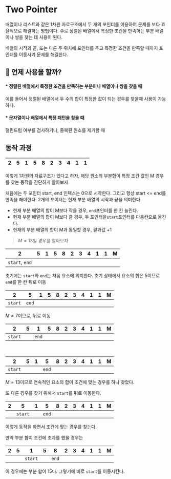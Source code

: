 # Two Pointer

배열이나 리스트와 같은 1차원 자료구조에서 두 개의 포인터를 이용하여 문제를 보다 효율적으로 해결하는 방법이다.
주로 정렬된 배열에서 특정한 조건을 만족하는 부분 배열이나 쌍을 찾는 데 사용이 된다.

배열의 시작과 끝, 또는 다른 두 위치에 포인터를 두고 특정한 조건을 만족할 때까지 포인터를 이동시켜 문제를 해결한다.

## 🤔 언제 사용을 할까?

#### \* 정렬된 배열에서 특정한 조건을 만족하는 부분이나 배열이나 쌍을 찾을 때

예를 들어서 정렬된 배열에서 두 수의 합이 특정한 값이 되는 경우를 찾을때 사용이 가능하다.

#### \* 문자열이나 배열에서 특정 패턴을 찾을 때

팰린드럼 여부를 검사하거나, 중복된 원소를 제거할 때

## 동작 과정

| 2   | 5   | 1   | 5   | 8   | 2   | 3   | 4   | 1   | 1   |
| --- | --- | --- | --- | --- | --- | --- | --- | --- | --- |

이렇게 1차원의 자료구조가 있다고 하자, 해당 원소의 부분합이 특정 조건 값인 M 경우를 찾는 동작을 간단하게 알아보자

처음에는 두 포인터 start, end 인덱스는 0으로 시작한다. 그리고 항상 start <= end를 만족을 해야한다.
2개의 포이터는 현재 부분 배열의 시작과 끝을 의미한다.

- 현재 부분 배열의 합이 M보다 작을 경우, `end`포인터를 한 칸 늘린다.
- 현재 부분 배열의 합이 M보다 클 경우, 두 포인터을`start`포인터를 다음칸으로 옮긴다.
- 현재의 부분 배열의 합이 M과 동일할 경우, 결과값 +1

> $M=13$일 경우를 알아보자

| 2              | 5   | 1   | 5   | 8   | 2   | 3   | 4   | 1   | 1   | M   |
| -------------- | --- | --- | --- | --- | --- | --- | --- | --- | --- | --- |
| `start`, `end` |     |     |     |     |     |     |     |     |     |     |

초기에는 `start`와 `end`는 처음 요소에 위치한다.
초기 상태에서 요소의 합은 5이므로 `end`를 한 칸 뒤로 이동

| 2       | 5     | 1   | 5   | 8   | 2   | 3   | 4   | 1   | 1   | M   |
| ------- | ----- | --- | --- | --- | --- | --- | --- | --- | --- | --- |
| `start` | `end` |     |     |     |     |     |     |     |     |     |

$M = 7$이므로, 뒤로 이동

| 2       | 5   | 1     | 5   | 8   | 2   | 3   | 4   | 1   | 1   | M   |
| ------- | --- | ----- | --- | --- | --- | --- | --- | --- | --- | --- |
| `start` |     | `end` |     |     |     |     |     |     |     |     |

<br>

| 2       | 5   | 1   | 5     | 8   | 2   | 3   | 4   | 1   | 1   | M   |
| ------- | --- | --- | ----- | --- | --- | --- | --- | --- | --- | --- |
| `start` |     |     | `end` |     |     |     |     |     |     |     |

$M=13$이므로 연속적인 요소의 합이 조건에 맞는 경우를 하나 찾았다.

또 다른 경우를 찾기 위해서 `start`를 뒤로 이동한다.

| 2   | 5       | 1   | 5     | 8   | 2   | 3   | 4   | 1   | 1   | M   |
| --- | ------- | --- | ----- | --- | --- | --- | --- | --- | --- | --- |
|     | `start` |     | `end` |     |     |     |     |     |     |     |

이렇게 동작을 하면서 조건에 맞는 경우를 찾는다.

만약 부분 합이 조건에 초과를 했을 경우는

| 2   | 5   | 1       | 5   | 8     | 2   | 3   | 4   | 1   | 1   | M   |
| --- | --- | ------- | --- | ----- | --- | --- | --- | --- | --- | --- |
|     |     | `start` |     | `end` |     |     |     |     |     |     |

이 경우에는 부분 합이 15다.
그렇기에 바로 `start`를 이동시킨다.
